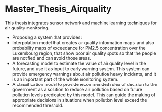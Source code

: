# Master_Thesis_Airquality
This thesis integrates sensor network  and machine learning techniques for air quality monitoring.
- Proposing a system that provides :
- Interpolation model that creates air quality information maps, and also probability maps of exceedance for PM2.5 concentration over the Luxembourg region, that show poor air quality spots so that the people are notified and can avoid those areas.
- A forecasting model to estimate the value of air quality level in the future, and use it as input to early warning system. This system can provide emergency warnings about air pollution heavy incidents, and it is an important part of the whole monitoring system. 
- A classification model to provide recommended rules of decision to the government
as a solution to reduce air pollution based on future pollution levels predicated by this model. This can guide the making of appropriate decisions in situations when pollution level exceed the recommended threshold.

